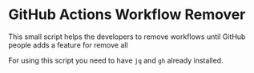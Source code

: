 # GitHub Actions Workflow Remover
This small script helps the developers to remove workflows until GitHub people adds a feature for remove all

For using this script you need to have `jq` and `gh` already installed.
